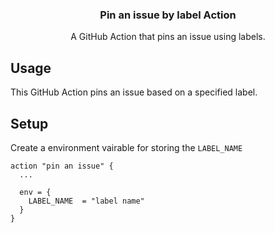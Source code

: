 <h3 align="center">Pin an issue by label Action</h3>
<p align="center">A GitHub Action that pins an issue using labels.<p>

## Usage

This GitHub Action pins an issue based on a specified label. 


## Setup

Create a environment vairable for storing the `LABEL_NAME`

```
action "pin an issue" {
  ...

  env = {
    LABEL_NAME  = "label name"
  }
}
```
